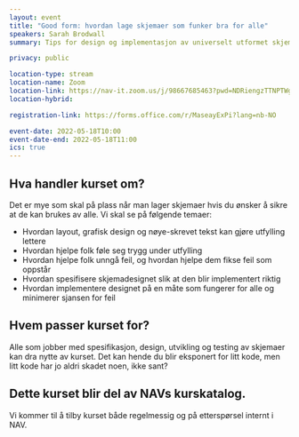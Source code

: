 ```yaml
---
layout: event
title: "Good form: hvordan lage skjemaer som funker bra for alle"
speakers: Sarah Brodwall
summary: Tips for design og implementasjon av universelt utformet skjemaer.

privacy: public

location-type: stream
location-name: Zoom
location-link: https://nav-it.zoom.us/j/98667685463?pwd=NDRiengzTTNPTWg0eGJ6R0hKK0NpUT09
location-hybrid:

registration-link: https://forms.office.com/r/MaseayExPi?lang=nb-NO

event-date: 2022-05-18T10:00
event-date-end: 2022-05-18T11:00
ics: true
---
```

## Hva handler kurset om?
Det er mye som skal på plass når man lager skjemaer hvis du ønsker å sikre at de kan brukes av alle.  Vi skal se på følgende temaer:

- Hvordan layout, grafisk design og nøye-skrevet tekst kan gjøre utfylling lettere
- Hvordan hjelpe folk føle seg trygg under utfylling
- Hvordan hjelpe folk unngå feil, og hvordan hjelpe dem fikse feil som oppstår
- Hvordan spesifisere skjemadesignet slik at den blir implementert riktig
- Hvordan implementere designet på en måte som fungerer for alle og minimerer sjansen for feil

## Hvem passer kurset for?
Alle som jobber med spesifikasjon, design, utvikling og testing av skjemaer kan dra nytte av kurset.  Det kan hende du blir eksponert for litt kode, men litt kode har jo aldri skadet noen, ikke sant? 

## Dette kurset blir del av NAVs kurskatalog.
Vi kommer til å tilby kurset både regelmessig og på etterspørsel internt i NAV.

